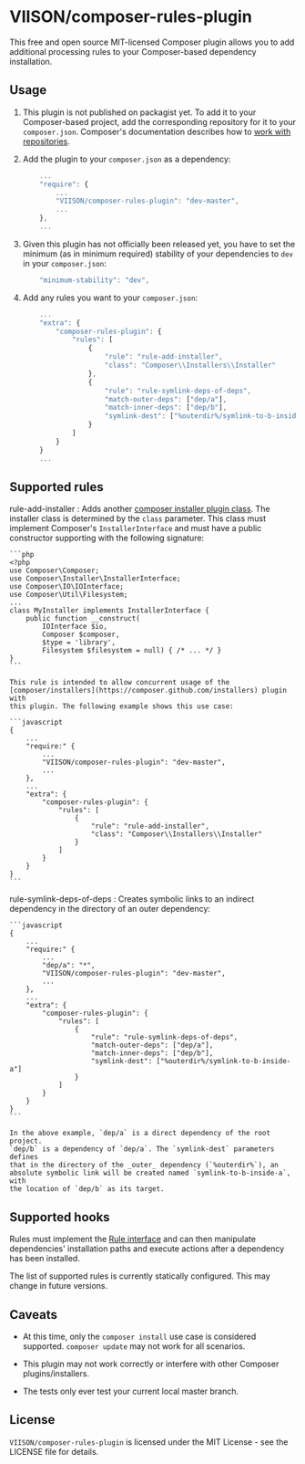 VIISON/composer-rules-plugin
============================

This free and open source MIT-licensed Composer plugin allows you to add
additional processing rules to your Composer-based dependency installation.

Usage
-----

1. This plugin is not published on packagist yet. To add it to your
   Composer-based project, add the corresponding repository for it to your
   `composer.json`. Composer's documentation describes how to [work with
   repositories](https://getcomposer.org/doc/05-repositories.md#vcs).

2. Add the plugin to your `composer.json` as a dependency:

    ```javascript
        ...
        "require": {
            ...
            "VIISON/composer-rules-plugin": "dev-master",
            ...
        },
        ...
    ```

3. Given this plugin has not officially been released yet, you have to set the
   minimum (as in minimum required) stability of your dependencies to `dev`
   in your `composer.json`:

    ```javascript
        "minimum-stability": "dev",
    ```

4. Add any rules you want to your `composer.json`:

    ```javascript
        ...
        "extra": {
            "composer-rules-plugin": {
                "rules": [
                    {
                        "rule": "rule-add-installer",
                        "class": "Composer\\Installers\\Installer"
                    },
                    {
                        "rule": "rule-symlink-deps-of-deps",
                        "match-outer-deps": ["dep/a"],
                        "match-inner-deps": ["dep/b"],
                        "symlink-dest": ["%outerdir%/symlink-to-b-inside-a"]
                    }
                ]
            }
        }
        ...
    ```

Supported rules
---------------

rule-add-installer
:   Adds another [composer installer plugin
    class](https://getcomposer.org/doc/articles/custom-installers.md).
    The installer class is determined by the `class` parameter.
    This class must implement Composer's `InstallerInterface` and must
    have a public constructor supporting with the following signature:

    ```php
    <?php
    use Composer\Composer;
    use Composer\Installer\InstallerInterface;
    use Composer\IO\IOInterface;
    use Composer\Util\Filesystem;
    ...
    class MyInstaller implements InstallerInterface {
        public function __construct(
            IOInterface $io,
            Composer $composer,
            $type = 'library',
            Filesystem $filesystem = null) { /* ... */ }
    }
    ```

    This rule is intended to allow concurrent usage of the
    [composer/installers](https://composer.github.com/installers) plugin with
    this plugin. The following example shows this use case:

    ```javascript
    {
        ...
        "require:" {
            ...
            "VIISON/composer-rules-plugin": "dev-master",
            ...
        },
        ...
        "extra": {
            "composer-rules-plugin": {
                "rules": [
                    {
                        "rule": "rule-add-installer",
                        "class": "Composer\\Installers\\Installer"
                    }
                ]
            }
        }
    }
    ```

rule-symlink-deps-of-deps
:   Creates symbolic links to an indirect dependency in the directory of
    an outer dependency:

    ```javascript
    {
        ...
        "require:" {
            ...
            "dep/a": "*",
            "VIISON/composer-rules-plugin": "dev-master",
            ...
        },
        ...
        "extra": {
            "composer-rules-plugin": {
                "rules": [
                    {
                        "rule": "rule-symlink-deps-of-deps",
                        "match-outer-deps": ["dep/a"],
                        "match-inner-deps": ["dep/b"],
                        "symlink-dest": ["%outerdir%/symlink-to-b-inside-a"]
                    }
                ]
            }
        }
    }
    ```

    In the above example, `dep/a` is a direct dependency of the root project.
    `dep/b` is a dependency of `dep/a`. The `symlink-dest` parameters defines
    that in the directory of the _outer_ dependency (`%outerdir%`), an
    absolute symbolic link will be created named `symlink-to-b-inside-a`, with
    the location of `dep/b` as its target.

Supported hooks
---------------

Rules must implement the [Rule
interface](src/Viison/ComposerRulesPlugin/Rule.php) and can then
manipulate dependencies' installation paths and execute actions after a
dependency has been installed.

The list of supported rules is currently statically configured. This may
change in future versions.

Caveats
-------

* At this time, only the `composer install` use case is considered supported.
  `composer update` may not work for all scenarios.

* This plugin may not work correctly or interfere with other Composer
  plugins/installers.

* The tests only ever test your current local master branch.

License
-------

`VIISON/composer-rules-plugin` is licensed under the MIT License - see the
LICENSE file for details.
